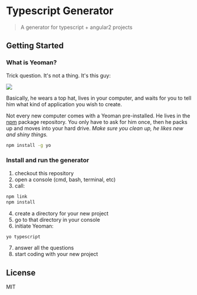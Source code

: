 # Typescript Generator
> A generator for typescript + angular2 projects

## Getting Started

### What is Yeoman?

Trick question. It's not a thing. It's this guy:

![](http://i.imgur.com/JHaAlBJ.png)

Basically, he wears a top hat, lives in your computer, and waits for you to tell him what kind of application you wish to create.

Not every new computer comes with a Yeoman pre-installed. He lives in the [npm](https://npmjs.org) package repository. You only have to ask for him once, then he packs up and moves into your hard drive. *Make sure you clean up, he likes new and shiny things.*

```bash
npm install -g yo
```

### Install and run the generator

1. checkout this repository
2. open a console (cmd, bash, terminal, etc)
3. call:
```bash
npm link
npm install
```
4. create a directory for your new project
5. go to that directory in your console
6. initiate Yeoman:
```bash
yo typescript
```
7. answer all the questions
8. start coding with your new project

## License

MIT